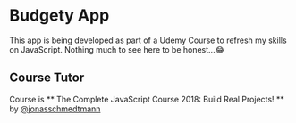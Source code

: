 # Budgety App

This app is being developed as part of a Udemy Course to refresh my skills on JavaScript. Nothing much to see here to be honest...😂

## Course Tutor
Course is ** The Complete JavaScript Course 2018: Build Real Projects! **  by [@jonasschmedtmann](https://github.com/jonasschmedtmann) 
